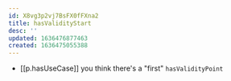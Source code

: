 ```yaml
---
id: X8vg3p2vj7BsFX0fFXna2
title: hasValidityStart
desc: ''
updated: 1636476877463
created: 1636475055388
---
```




- [[p.hasUseCase]] you think there's a "first" `hasValidityPoint`
